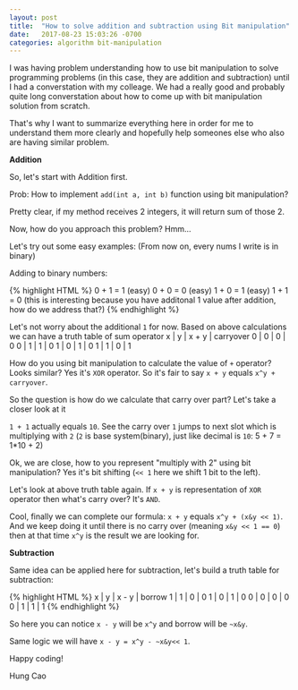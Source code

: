 ```yaml
---
layout: post
title:  "How to solve addition and subtraction using Bit manipulation"
date:   2017-08-23 15:03:26 -0700
categories: algorithm bit-manipulation
---
```

I was having problem understanding how to use bit manipulation to solve programming problems (in this case, they are addition and subtraction) until I had a converstation with my colleage. We had a really good and probably quite long converstation about how to come up with bit manipulation solution from scratch.

That's why I want to summarize everything here in order for me to understand them more clearly and hopefully help someones else who also are having similar problem.

**Addition**

So, let's start with Addition first.

Prob: How to implement `add(int a, int b)` function using bit manipulation?

Pretty clear, if my method receives 2 integers, it will return sum of those 2.

Now, how do you approach this problem? Hmm...

Let's try out some easy examples: (From now on, every nums I write is in binary)

Adding to binary numbers:

{% highlight HTML %}
0 + 1 = 1 (easy)
0 + 0 = 0 (easy)
1 + 0 = 1 (easy)
1 + 1 = 0 (this is interesting because you have additonal 1 value after addition, how do we address that?)
{% endhighlight %}

Let's not worry about the additional `1` for now. Based on above calculations we can have a truth table of sum operator
x | y | x + y | carryover
0 | 0 |   0   |    0
0 | 1 |   1	  |    0
1 | 0 |   1   |    0
1 | 1 |   0   |    1

How do you using bit manipulation to calculate the value of `+` operator? 
Looks similar? Yes it's `XOR` operator. So it's fair to say `x + y` equals `x^y + carryover`.

So the question is how do we calculate that carry over part? Let's take a closer look at it

`1 + 1` actually equals `10`. See the carry over `1` jumps to next slot which is multiplying with `2` (`2` is base system(binary), just like decimal is `10`: 5 + 7 = 1*10 + 2)

Ok, we are close, how to you represent "multiply with 2" using bit manipulation? Yes it's bit shifting (`<< 1` here we shift 1 bit to the left).

Let's look at above truth table again. If `x + y` is representation of `XOR` operator then what's carry over? It's `AND`.

Cool, finally we can complete our formula: `x + y` equals `x^y + (x&y << 1)`. And we keep doing it until there is no carry over (meaning `x&y << 1 == 0`) then at that time `x^y` is the result we are looking for.

**Subtraction**

Same idea can be applied here for subtraction, let's build a truth table for subtraction:

{% highlight HTML %}
x | y | x - y | borrow
1 | 1 |   0   |   0
1 | 0 |   1   |   0
0 | 0 |   0   |   0
0 | 1 |   1   |   1
{% endhighlight %}

So here you can notice `x - y` will be `x^y` and borrow will be `~x&y`.

Same logic we will have `x - y = x^y - ~x&y<< 1`.

Happy coding!

Hung Cao
